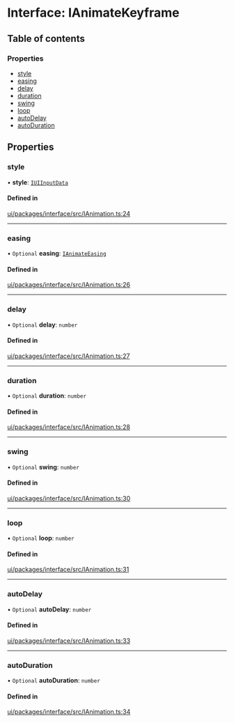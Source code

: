 # Interface: IAnimateKeyframe

## Table of contents

### Properties

- [style](IAnimateKeyframe.md#style)
- [easing](IAnimateKeyframe.md#easing)
- [delay](IAnimateKeyframe.md#delay)
- [duration](IAnimateKeyframe.md#duration)
- [swing](IAnimateKeyframe.md#swing)
- [loop](IAnimateKeyframe.md#loop)
- [autoDelay](IAnimateKeyframe.md#autodelay)
- [autoDuration](IAnimateKeyframe.md#autoduration)

## Properties

### style

• **style**: [`IUIInputData`](IUIInputData.md)

#### Defined in

[ui/packages/interface/src/IAnimation.ts:24](https://github.com/leaferjs/leafer-ui/blob/c3451ed/packages/interface/src/IAnimation.ts#L24)

___

### easing

• `Optional` **easing**: [`IAnimateEasing`](../modules.md#ianimateeasing)

#### Defined in

[ui/packages/interface/src/IAnimation.ts:26](https://github.com/leaferjs/leafer-ui/blob/c3451ed/packages/interface/src/IAnimation.ts#L26)

___

### delay

• `Optional` **delay**: `number`

#### Defined in

[ui/packages/interface/src/IAnimation.ts:27](https://github.com/leaferjs/leafer-ui/blob/c3451ed/packages/interface/src/IAnimation.ts#L27)

___

### duration

• `Optional` **duration**: `number`

#### Defined in

[ui/packages/interface/src/IAnimation.ts:28](https://github.com/leaferjs/leafer-ui/blob/c3451ed/packages/interface/src/IAnimation.ts#L28)

___

### swing

• `Optional` **swing**: `number`

#### Defined in

[ui/packages/interface/src/IAnimation.ts:30](https://github.com/leaferjs/leafer-ui/blob/c3451ed/packages/interface/src/IAnimation.ts#L30)

___

### loop

• `Optional` **loop**: `number`

#### Defined in

[ui/packages/interface/src/IAnimation.ts:31](https://github.com/leaferjs/leafer-ui/blob/c3451ed/packages/interface/src/IAnimation.ts#L31)

___

### autoDelay

• `Optional` **autoDelay**: `number`

#### Defined in

[ui/packages/interface/src/IAnimation.ts:33](https://github.com/leaferjs/leafer-ui/blob/c3451ed/packages/interface/src/IAnimation.ts#L33)

___

### autoDuration

• `Optional` **autoDuration**: `number`

#### Defined in

[ui/packages/interface/src/IAnimation.ts:34](https://github.com/leaferjs/leafer-ui/blob/c3451ed/packages/interface/src/IAnimation.ts#L34)
